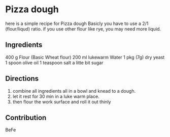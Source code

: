 # Pizza dough
here is a simple recipe for Pizza dough
Basicly you have to use a 2/1 (flour/liqud) ratio.
if you use other flour like rye, you may need more liquid.

## Ingredients

400 g Flour (Basic Wheat flour)
200 ml lukewarm Water
1 pkg (7g) dry yeast
1 spoon olive oil
1 teaspoon salt
a litte bit sugar

## Directions
1. combine all ingredients all in a bowl and knead to a dough.
2. let it rest for 30 min in a luke warm place.
3. then flour the work surface and roll it out thinly

## Contribution

BeFe
